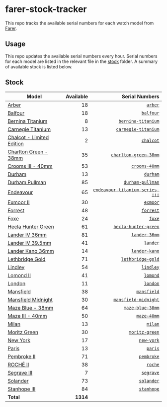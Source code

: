 # farer-stock-tracker

This repo tracks the available serial numbers for each watch model from [Farer](https://farer.com).

## Usage

This repo updates the available serial numbers every hour. Serial numbers for each model are listed in the relevant file in the [stock](./stock) folder. A summary of available stock is listed below.

## Stock

| Model | Available | Serial Numbers |
| ----- | --------: | -------------: |
| [Arber](https://usd.farer.com/products/arber) | 18 | [`arber`](./stock/arber) |
| [Balfour](https://usd.farer.com/products/balfour) | 18 | [`balfour`](./stock/balfour) |
| [Bernina Titanium](https://usd.farer.com/products/bernina-titanium) | 8 | [`bernina-titanium`](./stock/bernina-titanium) |
| [Carnegie Titanium](https://usd.farer.com/products/carnegie-titanium) | 13 | [`carnegie-titanium`](./stock/carnegie-titanium) |
| [Chalcot - Limited Edition](https://usd.farer.com/products/chalcot) | 2 | [`chalcot`](./stock/chalcot) |
| [Charlton Green - 38mm](https://usd.farer.com/products/charlton-green-38mm) | 35 | [`charlton-green-38mm`](./stock/charlton-green-38mm) |
| [Crooms III - 40mm](https://usd.farer.com/products/crooms-40mm) | 53 | [`crooms-40mm`](./stock/crooms-40mm) |
| [Durham](https://usd.farer.com/products/durham) | 13 | [`durham`](./stock/durham) |
| [Durham Pullman](https://usd.farer.com/products/durham-pullman) | 85 | [`durham-pullman`](./stock/durham-pullman) |
| [Endeavour](https://usd.farer.com/products/endeavour-titanium-series-iii) | 65 | [`endeavour-titanium-series-iii`](./stock/endeavour-titanium-series-iii) |
| [Exmoor II](https://usd.farer.com/products/exmoor) | 30 | [`exmoor`](./stock/exmoor) |
| [Forrest](https://usd.farer.com/products/forrest) | 48 | [`forrest`](./stock/forrest) |
| [Foxe](https://usd.farer.com/products/foxe) | 24 | [`foxe`](./stock/foxe) |
| [Hecla Hunter Green](https://usd.farer.com/products/hecla-hunter-green) | 61 | [`hecla-hunter-green`](./stock/hecla-hunter-green) |
| [Lander IV 36mm](https://usd.farer.com/products/lander-36mm) | 81 | [`lander-36mm`](./stock/lander-36mm) |
| [Lander IV 39.5mm](https://usd.farer.com/products/lander) | 41 | [`lander`](./stock/lander) |
| [Lander Kano 36mm](https://usd.farer.com/products/lander-kano) | 14 | [`lander-kano`](./stock/lander-kano) |
| [Lethbridge Gold](https://usd.farer.com/products/lethbridge-gold) | 71 | [`lethbridge-gold`](./stock/lethbridge-gold) |
| [Lindley](https://usd.farer.com/products/lindley) | 54 | [`lindley`](./stock/lindley) |
| [Lomond II](https://usd.farer.com/products/lomond) | 41 | [`lomond`](./stock/lomond) |
| [London](https://usd.farer.com/products/london) | 11 | [`london`](./stock/london) |
| [Mansfield](https://usd.farer.com/products/mansfield) | 38 | [`mansfield`](./stock/mansfield) |
| [Mansfield Midnight](https://usd.farer.com/products/mansfield-midnight) | 30 | [`mansfield-midnight`](./stock/mansfield-midnight) |
| [Maze Blue - 38mm](https://usd.farer.com/products/maze-blue-38mm) | 64 | [`maze-blue-38mm`](./stock/maze-blue-38mm) |
| [Maze III - 40mm](https://usd.farer.com/products/maze-40mm) | 50 | [`maze-40mm`](./stock/maze-40mm) |
| [Milan](https://usd.farer.com/products/milan) | 13 | [`milan`](./stock/milan) |
| [Moritz Green](https://usd.farer.com/products/moritz-green) | 30 | [`moritz-green`](./stock/moritz-green) |
| [New York](https://usd.farer.com/products/new-york) | 17 | [`new-york`](./stock/new-york) |
| [Paris](https://usd.farer.com/products/paris) | 13 | [`paris`](./stock/paris) |
| [Pembroke II](https://usd.farer.com/products/pembroke) | 71 | [`pembroke`](./stock/pembroke) |
| [ROCHÉ II](https://usd.farer.com/products/roche) | 38 | [`roche`](./stock/roche) |
| [Segrave III](https://usd.farer.com/products/segrave) | 7 | [`segrave`](./stock/segrave) |
| [Solander](https://usd.farer.com/products/solander) | 73 | [`solander`](./stock/solander) |
| [Stanhope III](https://usd.farer.com/products/stanhope) | 84 | [`stanhope`](./stock/stanhope) |
| **Total** | **1314** | |
